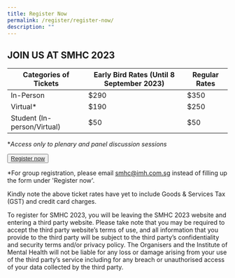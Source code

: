 ```yaml
---
title: Register Now
permalink: /register/register-now/
description: ""
---
```

## JOIN US AT SMHC 2023


| Categories of Tickets | Early Bird Rates (Until 8 September 2023) | Regular Rates |
| -------- | -------- | -------- |
| In-Person     | $290     | $350     |
| Virtual*     | $190     | $250     |
| Student (In-person/Virtual)     | $50     | $50     |

**Access only to plenary and panel discussion sessions*

<button class="my-button"><a href="https://events.miceneurol.com/singapore-mental-health-conference-2023/register/Site/Register">Register now</a></button>

*For group registration, please email smhc@imh.com.sg instead of filling up the form under 'Register now'.

Kindly note the above ticket rates have yet to include Goods &amp; Services Tax (GST) and credit card charges. 

To register for SMHC 2023, you will be leaving the SMHC 2023 website and entering a third party website. Please take note that you may be required to accept the third party website’s terms of use, and all information that you provide to the third party will be subject to the third party’s confidentiality and security terms and/or privacy policy. The Organisers and the Institute of Mental Health will not be liable for any loss or damage arising from your use of the third party’s service including for any breach or unauthorised access of your data collected by the third party.